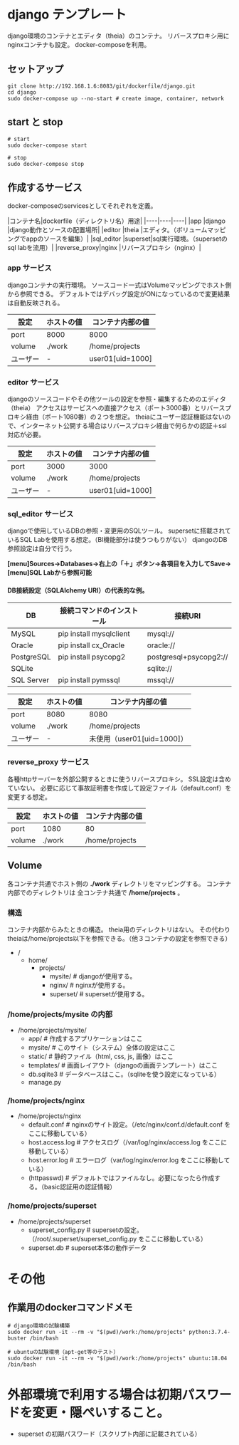 # django テンプレート

django環境のコンテナとエディタ（theia）のコンテナ。
リバースプロキシ用にnginxコンテナも設定。
docker-composeを利用。

## セットアップ

```
git clone http://192.168.1.6:8083/git/dockerfile/django.git
cd django
sudo docker-compose up --no-start # create image, container, network
```

## **start** と **stop**

```
# start
sudo docker-compose start

# stop
sudo docker-compose stop
```

## 作成するサービス

docker-composeのservicesとしてそれぞれを定義。


|コンテナ名|dockerfile（ディレクトリ名）用途|
|----|----|----|
|app          |django  |django動作とソースの配置場所|
|editor       |theia   |エディタ。（ボリュームマッピングでappのソースを編集）|
|sql_editor   |superset|sql実行環境。（supersetのsql labを流用）|
|reverse_proxy|nginx   |リバースプロキシ（nginx）|


### app サービス

djangoコンテナの実行環境。
ソースコード一式はVolumeマッピングでホスト側から参照できる。
デフォルトではデバッグ設定がONになっているので変更結果は自動反映される。

|設定|ホストの値|コンテナ内部の値|
|----|----|----|
|port|8000|8000|
|volume|./work|/home/projects|
|ユーザー|-|user01[uid=1000]|

### editor サービス

djangoのソースコードやその他ツールの設定を参照・編集するためのエディタ（theia）
アクセスはサービスへの直接アクセス（ポート3000番）とリバースプロキシ経由（ポート1080番）の２つを想定。
theiaにユーザー認証機能はないので、インターネット公開する場合はリバースプロキシ経由で何らかの認証＋ssl対応が必要。

|設定|ホストの値|コンテナ内部の値|
|----|----|----|
|port|3000|3000|
|volume|./work|/home/projects|
|ユーザー|-|user01[uid=1000]|

### sql_editor サービス

djangoで使用しているDBの参照・変更用のSQLツール。
supersetに搭載されているSQL Labを使用する想定。（BI機能部分は使うつもりがない）
djangoのDB参照設定は自分で行う。

**[menu]Sources->Databases->右上の「＋」ボタン->各項目を入力してSave->[menu]SQL Labから参照可能**

#### DB接続設定（SQLAlchemy URI）の代表的な例。

|DB              |接続コマンドのインストール           |接続URI                   |
|----|----|----|
|MySQL           |pip install mysqlclient              |mysql://                  |
|Oracle          |pip install cx_Oracle                |oracle://                 |
|PostgreSQL      |pip install psycopg2                 |postgresql+psycopg2://    |
|SQLite          |                                     |sqlite://                 |
|SQL Server      |pip install pymssql                  |mssql://                  |


|設定|ホストの値|コンテナ内部の値|
|----|----|----|
|port|8080|8080|
|volume|./work|/home/projects|
|ユーザー|-|未使用（user01[uid=1000]）|

### reverse_proxy サービス

各種httpサーバーを外部公開するときに使うリバースプロキシ。
SSL設定は含めていない。
必要に応じて事故証明書を作成して設定ファイル（default.conf）を変更する想定。

|設定|ホストの値|コンテナ内部の値|
|----|----|----|
|port|1080|80  |
|volume|./work|/home/projects|

## Volume

各コンテナ共通でホスト側の **./work** ディレクトリをマッピングする。
コンテナ内部でのディレクトリは 全コンテナ共通で **/home/projects** 。

### 構造

コンテナ内部からみたときの構造。
theia用のディレクトリはない。
その代わりtheiaは/home/projects以下を参照できる。（他３コンテナの設定を参照できる）

- /
   - home/
      - projects/
         - mysite/    # djangoが使用する。
         - nginx/     # nginxが使用する。
         - superset/  # supersetが使用する。


### /home/projects/mysite の内部

- /home/projects/mysite/
   - app/             # 作成するアプリケーションはここ
   - mysite/          # このサイト（システム）全体の設定はここ
   - static/          # 静的ファイル（html, css, js, 画像）はここ
   - templates/       # 画面レイアウト（djangoの画面テンプレート）はここ
   - db.sqlite3       # データベースはここ。（sqliteを使う設定になっている）
   - manage.py

### /home/projects/nginx

- /home/projects/nginx
   - default.conf     # nginxのサイト設定。（/etc/nginx/conf.d/default.conf をここに移動している）
   - host.access.log  # アクセスログ（/var/log/nginx/access.log をここに移動している）
   - host.error.log   # エラーログ（var/log/nginx/error.log をここに移動している）
   - (httpasswd)      # デフォルトではファイルなし。必要になったら作成する。（basic認証用の認証情報）

### /home/projects/superset

- /home/projects/superset
   - superset_config.py # supersetの設定。（/root/.superset/superset_config.py をここに移動している）
   - superset.db        # superset本体の動作データ

# その他

## 作業用のdockerコマンドメモ

```
# django環境の試験構築
sudo docker run -it --rm -v "$(pwd)/work:/home/projects" python:3.7.4-buster /bin/bash

# ubuntuの試験環境（apt-get等のテスト）
sudo docker run -it --rm -v "$(pwd)/work:/home/projects" ubuntu:18.04 /bin/bash
```

# 外部環境で利用する場合は初期パスワードを変更・隠ぺいすること。

- superset の初期パスワード（スクリプト内部に記載されている）
